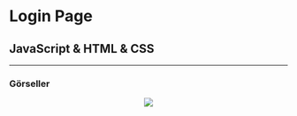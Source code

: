 # Login Page 
## JavaScript & HTML & CSS
---
### Görseller

<div align="center">
    <img src="https://user-images.githubusercontent.com/116477431/222953914-871490d1-955b-4f4b-a101-8ee65a7898e6.gif" />
</div>

